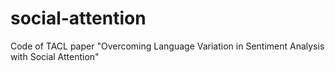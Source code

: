 # social-attention
Code of TACL paper "Overcoming Language Variation in Sentiment Analysis with Social Attention"
